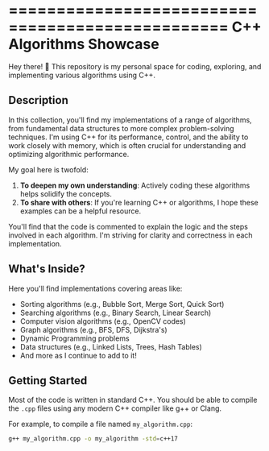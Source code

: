 =================================================
 C++ Algorithms Showcase
=================================================

Hey there! 👋 This repository is my personal space for coding, exploring, and implementing various algorithms using C++.

## Description

In this collection, you'll find my implementations of a range of algorithms, from fundamental data structures to more complex problem-solving techniques. I'm using C++ for its performance, control, and the ability to work closely with memory, which is often crucial for understanding and optimizing algorithmic performance.

My goal here is twofold:

1.  **To deepen my own understanding**: Actively coding these algorithms helps solidify the concepts.
2.  **To share with others**: If you're learning C++ or algorithms, I hope these examples can be a helpful resource.

You'll find that the code is commented to explain the logic and the steps involved in each algorithm. I'm striving for clarity and correctness in each implementation.

## What's Inside?

Here you'll find implementations covering areas like:

* Sorting algorithms (e.g., Bubble Sort, Merge Sort, Quick Sort)
* Searching algorithms (e.g., Binary Search, Linear Search)
* Computer vision algorithms (e.g., OpenCV codes)
* Graph algorithms (e.g., BFS, DFS, Dijkstra's)
* Dynamic Programming problems
* Data structures (e.g., Linked Lists, Trees, Hash Tables)
* And more as I continue to add to it!

## Getting Started

Most of the code is written in standard C++. You should be able to compile the `.cpp` files using any modern C++ compiler like g++ or Clang.

For example, to compile a file named `my_algorithm.cpp`:

```bash
g++ my_algorithm.cpp -o my_algorithm -std=c++17
